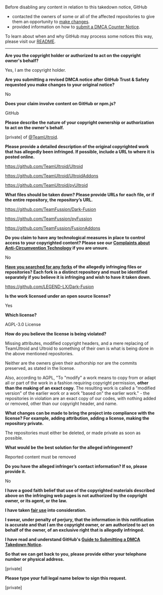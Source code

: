 Before disabling any content in relation to this takedown notice, GitHub
- contacted the owners of some or all of the affected repositories to give them an opportunity to [make changes](https://docs.github.com/en/github/site-policy/dmca-takedown-policy#a-how-does-this-actually-work).
- provided information on how to [submit a DMCA Counter Notice](https://docs.github.com/en/articles/guide-to-submitting-a-dmca-counter-notice).

To learn about when and why GitHub may process some notices this way, please visit our [README](https://github.com/github/dmca/blob/master/README.md#anatomy-of-a-takedown-notice).

---

**Are you the copyright holder or authorized to act on the copyright owner's behalf?**

Yes, I am the copyright holder.

**Are you submitting a revised DMCA notice after GitHub Trust & Safety requested you make changes to your original notice?**

No

**Does your claim involve content on GitHub or npm.js?**

GitHub

**Please describe the nature of your copyright ownership or authorization to act on the owner's behalf.**

[private] of [@TeamUltroid](https://github.com/TeamUltroid/).

**Please provide a detailed description of the original copyrighted work that has allegedly been infringed. If possible, include a URL to where it is posted online.**

https://github.com/TeamUltroid/Ultroid

https://github.com/TeamUltroid/UltroidAddons

https://github.com/TeamUltroid/pyUltroid

**What files should be taken down? Please provide URLs for each file, or if the entire repository, the repository’s URL.**

https://github.com/TeamFussion/Dark-Fusion

https://github.com/TeamFussion/pyFussion

https://github.com/TeamFussion/FusionAddons

**Do you claim to have any technological measures in place to control access to your copyrighted content? Please see our <a href="https://docs.github.com/articles/guide-to-submitting-a-dmca-takedown-notice#complaints-about-anti-circumvention-technology">Complaints about Anti-Circumvention Technology</a> if you are unsure.**

No

**<a href="https://docs.github.com/articles/dmca-takedown-policy#b-what-about-forks-or-whats-a-fork">Have you searched for any forks</a> of the allegedly infringing files or repositories? Each fork is a distinct repository and must be identified separately if you believe it is infringing and wish to have it taken down.**

https://github.com/LEGEND-LX/Dark-Fusion

**Is the work licensed under an open source license?**

Yes

**Which license?**

AGPL-3.0 License

**How do you believe the license is being violated?**

Missing attributes, modified copyright headers, and a mere replacing of TeamUltroid and Ultroid to something of their own is what is being done in the above mentioned repositories.

Neither are the owners given their authorship nor are the commits preserved, as stated in the license.

Also, according to AGPL, "To "modify" a work means to copy from or adapt all or part of the work in a fashion requiring copyright permission, **other than the making of an exact copy.** The resulting work is called a "modified version" of the earlier work or a work "based on" the earlier work." - the repositories in violation are an exact copy of our codes, with nothing added or removed, other than our copyright header, and name.

**What changes can be made to bring the project into compliance with the license? For example, adding attribution, adding a license, making the repository private.**

The repositories must either be deleted, or made private as soon as possible.

**What would be the best solution for the alleged infringement?**

Reported content must be removed

**Do you have the alleged infringer’s contact information? If so, please provide it.**

No

**I have a good faith belief that use of the copyrighted materials described above on the infringing web pages is not authorized by the copyright owner, or its agent, or the law.**

**I have taken <a href="https://www.lumendatabase.org/topics/22">fair use</a> into consideration.**

**I swear, under penalty of perjury, that the information in this notification is accurate and that I am the copyright owner, or am authorized to act on behalf of the owner, of an exclusive right that is allegedly infringed.**

**I have read and understand GitHub's <a href="https://docs.github.com/articles/guide-to-submitting-a-dmca-takedown-notice/">Guide to Submitting a DMCA Takedown Notice</a>.**

**So that we can get back to you, please provide either your telephone number or physical address.**

[private]

**Please type your full legal name below to sign this request.**

[private]
